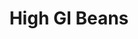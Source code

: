 ---
type: GiDataTablePage
title: High GI Beans
description: High Glycemic Index Beans
keywords: gi, GI, Glycemic Index, glycemic index, GlycemicIndex, glycemicindex, gi of Beans, GI of Beans, Glycemic Index of Beans, glycemic index of Beans, GlycemicIndex of Beans, glycemicindex of Beans, Beans, High GI Beans, High Glycemic Index Beans
---